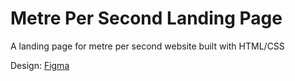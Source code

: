 # Metre Per Second Landing Page

A landing page for metre per second website built with HTML/CSS

Design: [Figma](<https://www.figma.com/file/eLuEzDQ5CPuuO8ZqTzq5no/meter-per-second--car-service-website-landing-page-re-design-(Community)?node-id=83%3A472&mode=dev>)
